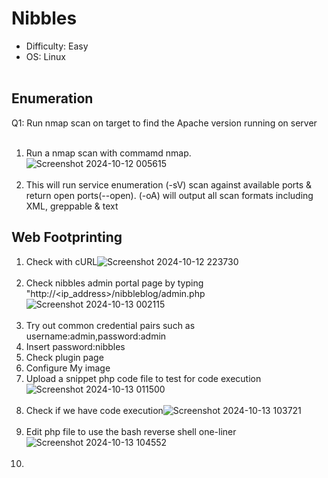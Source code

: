 # Nibbles
- Difficulty: Easy
- OS: Linux
<br><br>
## Enumeration
Q1: Run nmap scan on target to find the Apache version running on server
<br><br>
1. Run a nmap scan with commamd nmap.![Screenshot 2024-10-12 005615](https://github.com/user-attachments/assets/07f63e79-d2f4-4107-a504-a966c156b055)<br><br>
2. This will run service enumeration (-sV) scan against available ports & return open ports(--open). (-oA) will output all scan formats including XML, greppable & text
## Web Footprinting
1. Check with cURL![Screenshot 2024-10-12 223730](https://github.com/user-attachments/assets/dbfeec1d-619d-4b22-865c-e74ea3202246)<br><br>
2. Check nibbles admin portal page by typing "http://<ip_address>/nibbleblog/admin.php![Screenshot 2024-10-13 002115](https://github.com/user-attachments/assets/4651b226-9402-4553-8ac8-897c03ffdbec)<br><br>
3. Try out common credential pairs such as username:admin,password:admin
4. Insert password:nibbles
5. Check plugin page
6. Configure My image
7. Upload a snippet php code file to test for code execution![Screenshot 2024-10-13 011500](https://github.com/user-attachments/assets/2904d334-5763-407a-a867-6375b25c6235)<br><br>
8. Check if we have code execution![Screenshot 2024-10-13 103721](https://github.com/user-attachments/assets/cf7898ff-a332-4b84-b65f-bdbf4d05f912)<br><br>
9. Edit php file to use the bash reverse shell one-liner![Screenshot 2024-10-13 104552](https://github.com/user-attachments/assets/ce87c292-88a7-41ae-bb67-219eea0e2ff0)<br><br>
10. 






